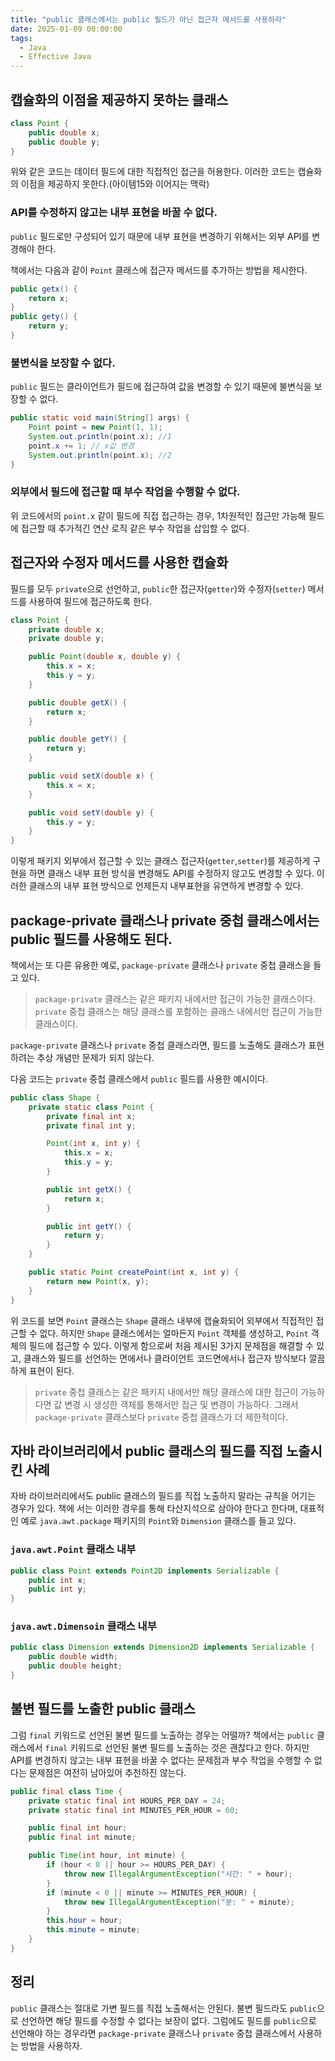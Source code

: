 ```yaml
---
title: "public 클래스에서는 public 필드가 아닌 접근자 메서드를 사용하라"
date: 2025-01-09 00:00:00
tags: 
  - Java
  - Effective Java
---
```


## 캡슐화의 이점을 제공하지 못하는 클래스

```java
class Point {
    public double x;
    public double y;
}
```

위와 같은 코드는 데이터 필드에 대한 직접적인 접근을 허용한다.
이러한 코드는 캡슐화의 이점을 제공하지 못한다.(아이템15와 이어지는 맥락)

### API를 수정하지 않고는 내부 표현을 바꿀 수 없다.
`public` 필드로만 구성되어 있기 때문에 내부 표현을 변경하기 위해서는 외부 API를 변경해야 한다.

책에서는 다음과 같이 `Point` 클래스에 접근자 메서드를 추가하는 방법을 제시한다.

```java
public getx() { 
    return x; 
}
public gety() { 
    return y;
}
```

### 불변식을 보장할 수 없다.
`public` 필드는 클라이언트가 필드에 접근하여 값을 변경할 수 있기 때문에 불변식을 보장할 수 없다.

```java
public static void main(String[] args) {
    Point point = new Point(1, 1);
    System.out.println(point.x); //1
    point.x += 1; // x값 변경
    System.out.println(point.x); //2
}
```

### 외부에서 필드에 접근할 때 부수 작업을 수행할 수 없다.
위 코드에서의 `point.x` 같이 필드에 직접 접근하는 경우, 1차원적인 접근만 가능해 필드에 접근할 때 추가적긴 연산 로직 같은 부수 작업을 삽입할 수 없다.

## 접근자와 수정자 메서드를 사용한 캡슐화

필드를 모두 `private`으로 선언하고, `public`한 접근자(`getter`)와 수정자(`setter`) 메서드를 사용하여 필드에 접근하도록 한다.

```java
class Point {
    private double x;
    private double y;

    public Point(double x, double y) {
        this.x = x;
        this.y = y;
    }

    public double getX() {
        return x;
    }

    public double getY() {
        return y;
    }

    public void setX(double x) {
        this.x = x;
    }

    public void setY(double y) {
        this.y = y;
    }
}
```

이렇게 패키지 외부에서 접근할 수 있는 클래스 접근자(`getter`,`setter`)를 제공하게 구현을 하면
클래스 내부 표현 방식을 변경해도 API를 수정하지 않고도 변경할 수 있다.
이러한 클래스의 내부 표현 방식으로 언제든지 내부표현을 유연하게 변경할 수 있다.

## package-private 클래스나 private 중첩 클래스에서는 public 필드를 사용해도 된다.
책에서는 또 다른 유용한 예로, `package-private` 클래스나 `private` 중첩 클래스을 들고 있다.

> `package-private` 클래스는 같은 패키지 내에서만 접근이 가능한 클래스이다.
> `private` 중첩 클래스는 해당 클래스를 포함하는 클래스 내에서만 접근이 가능한 클래스이다.

`package-private` 클래스나 `private` 중첩 클래스라면,
필드를 노출해도 클래스가 표현하려는 추상 개념만 문제가 되지 않는다.

다음 코드는 `private` 중첩 클래스에서 `public` 필드를 사용한 예시이다.

```java
public class Shape {
    private static class Point {
        private final int x;
        private final int y;

        Point(int x, int y) {
            this.x = x;
            this.y = y;
        }

        public int getX() {
            return x;
        }

        public int getY() {
            return y;
        }
    }

    public static Point createPoint(int x, int y) {
        return new Point(x, y);
    }
}
```

위 코드를 보면 `Point` 클래스는 `Shape` 클래스 내부에 캡슐화되어 외부에서 직접적인 접근할 수 없다.
하지만 `Shape` 클래스에서는 얼마든지 `Point` 객체를 생성하고, `Point` 객체의 필드에 접근할 수 있다.
이렇게 함으로써 처음 제시된 3가지 문제점을 해결할 수 있고,
클래스와 필드를 선언하는 면에서나 클라이언트 코드면에서나 접근자 방식보다 깔끔하게 표현이 된다.

>`private` 중첩 클래스는 같은 패키지 내에서만 해당 클래스에 대한 접근이 가능하다면 값 변경 시
> 생성한 객체를 통해서만 접근 및 변경이 가능하다.
> 그래서 `package-private` 클래스보다 `private` 중첩 클래스가 더 제한적이다.

## 자바 라이브러리에서 public 클래스의 필드를 직접 노출시킨 사례
자바 라이브러리에서도 public 클래스의 필드를 직접 노출하지 말라는 규칙을 어기는 경우가 있다.
책에 서는 이러한 경우를 통해 타산지석으로 삼아야 한다고 한다며,
대표적인 예로 `java.awt.package` 패키지의 `Point`와 `Dimension` 클래스를 들고 있다.

### `java.awt.Point` 클래스 내부

```java
public class Point extends Point2D implements Serializable {
    public int x;
    public int y;
}
```

### `java.awt.Dimensoin` 클래스 내부

```java
public class Dimension extends Dimension2D implements Serializable {
    public double width;
    public double height;
}
```

##  불변 필드를 노출한 public 클래스
그럼 `final` 키워드로 선언된 불변 필드를 노출하는 경우는 어떨까?
책에서는 `public` 클래스에서 `final` 키워드로 선언된 불변 필드를 노출하는 것은 괜찮다고 한다.
하지만 API를 변경하지 않고는 내부 표현을 바꿀 수 없다는 문제점과 부수 작업을 수행할 수 없다는 문제점은 여전히 남아있어
추천하진 않는다.

```java
public final class Time {
    private static final int HOURS_PER_DAY = 24;
    private static final int MINUTES_PER_HOUR = 60;

    public final int hour;
    public final int minute;

    public Time(int hour, int minute) {
        if (hour < 0 || hour >= HOURS_PER_DAY) {
            throw new IllegalArgumentException("시간: " + hour);
        }
        if (minute < 0 || minute >= MINUTES_PER_HOUR) {
            throw new IllegalArgumentException("분: " + minute);
        }
        this.hour = hour;
        this.minute = minute;
    }
}
```

## 정리
`public` 클래스는 절대로 가변 필드를 직접 노출해서는 안된다.
불변 필드라도 `public`으로 선언하면 해당 필드를 수정할 수 없다는 보장이 없다.
그럼에도 필드를 `public`으로 선언해야 하는 경우라면 `package-private` 클래스나 `private` 중첩 클래스에서 사용하는 방법을 사용하자.